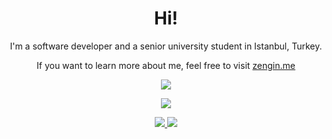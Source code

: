 <p align="center">
  <h1 align="center">Hi!</h1>
  <p align="center">I'm a software developer and a senior university student in Istanbul, Turkey.</p>
  <p align="center">If you want to learn more about me, feel free to visit <a href="https://zengin.me">zengin.me</a></p>
  <p align="center">
    <img  src="https://github-readme-stats.vercel.app/api?username=ataknz&count_private=true&show_icons=true&theme=dracula&hide=issues,contribs"/>
  </p>
    <p align="center">
    <img  src="https://github-readme-stats.vercel.app/api/top-langs/?username=ataknz&layout=compact&theme=dracula"/>
  </p>
</p>
<p align="center">
  <a href="https://www.linkedin.com/in/ataknz/">
    <img src="https://img.shields.io/badge/-LinkedIn-blue?style=flat-square&logo=Linkedin&logoColor=white&link=https://www.linkedin.com/in/ataknz/" />  
  </a> 
  <a href="https://twitter.com/atakanzzengin/">
    <img src="https://img.shields.io/badge/-Twitter-blue?style=flat-square&logo=Twitter&logoColor=white&link=https://www.twitter.com/atakanzzengin/" />
  </a>
</p>


